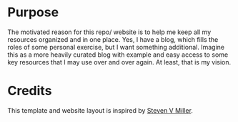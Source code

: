 # Purpose

The motivated reason for this repo/ website is to help me keep all my resources organized and in one place. Yes, I have a blog, which fills the roles of some personal exercise, but I want something additional. Imagine this as a more heavily curated blog with example and easy access to some key resources that I may use over and over again. At least, that is my vision. 


# Credits

This template and website layout is inspired by [Steven V Miller](svmiller.com).